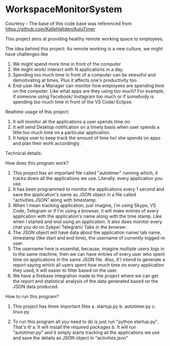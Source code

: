 # WorkspaceMonitorSystem

Courtesy -  The base of this code base was referenced from https://github.com/KalleHallden/AutoTimer 

This project aims at providing healthy remote working space to employees. 
 
The idea behind this project:
As remote working is a new culture, we might have challenges like
1. We might spend more time in front of the computer
2. We might work/ interact with N applications in a day. 
3. Spending too much time in front of a computer can be stressful and demotivating at times. Plus it affects one's productivity too.
4. End-user like a Manager can monitor how employees are spending time on the computer. Like what apps are they using too much? For example, if someone using Facebook/ Instagram too much or if somebody is spending too much time in front of the VS Code/ Eclipse.

Realtime usage of this project:
1. It will monitor all the applications a user spends time on.
2. It will send Desktop notification on a timely basis when user spends a little too much time on a particular application.
3. It helps user to keep track the amount of time he/ she spends on apps and plan their work accordingly.

Technical details:

How does this program work?

1. This project has an important file called "autotimer" running which, it tracks down all the applications we use. Literally. every application you use.
2. It has been programmed to monitor the applications every 1 second and save the application's name as JSON object in a file called "activities.JSON" along with timestamp.
3. When I mean tracking application, just imagine, I'm using Skype, VS Code, Telegram or if I'm using a browser, it will make entries of every application with the application's name along with the time stamp. Like when I started and end using an application. 
  It also does monitor every chat you do on Sykpe/ Telegram/ Tabs in the browser.
4. The JSON object will have data about the application name/ tab name, timestamp (like start and end time), the username of currently logged-in user.
5. The username here is essential, because, imagine multiple users logs in to the same machine, then we can have entries of every user who spent time on applications in the same JSON file. Also, if I intend to generate a report saying which all users spent how much time on every application they used, it will easier to filter based on the user. 
6. We have a firebase integration made to the project where we can get the report and statistical analysis of the data generated based on the JSON data produced.


How to run this program? 
1. This project has three important files 
  a. startup.py
  b. autotimer.py
  c. linux.py

2. To run this program all you need to do is just run "python startup.py". That's it!
  a. It will install the required packages
  b. It will run "autotimer.py" and it simply starts tracking all the applications we use and save the details as JSON object in "activities.json"
     





